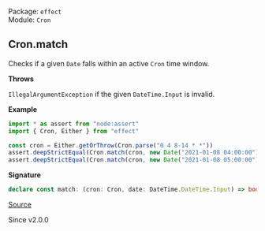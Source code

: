 Package: `effect`<br />
Module: `Cron`<br />

## Cron.match

Checks if a given `Date` falls within an active `Cron` time window.

**Throws**

`IllegalArgumentException` if the given `DateTime.Input` is invalid.

**Example**

```ts
import * as assert from "node:assert"
import { Cron, Either } from "effect"

const cron = Either.getOrThrow(Cron.parse("0 4 8-14 * *"))
assert.deepStrictEqual(Cron.match(cron, new Date("2021-01-08 04:00:00")), true)
assert.deepStrictEqual(Cron.match(cron, new Date("2021-01-08 05:00:00")), false)
```

**Signature**

```ts
declare const match: (cron: Cron, date: DateTime.DateTime.Input) => boolean
```

[Source](https://github.com/Effect-TS/effect/tree/main/packages/effect/src/Cron.ts#L337)

Since v2.0.0